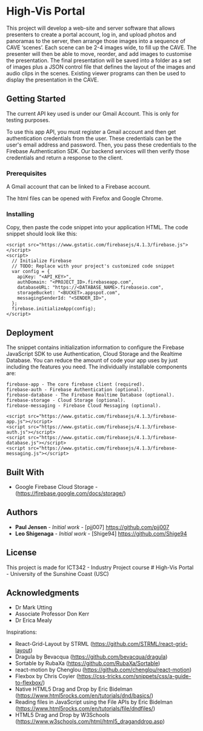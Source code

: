 # High-Vis Portal

This project will develop a web-site and server software that allows presenters to create a portal account, log in, and upload photos and panoramas to the server, then arrange those images into a sequence of CAVE ‘scenes’.  Each scene can be 2-4 images wide, to fill up the CAVE. The presenter will then be able to move, reorder, and add images to customise the presentation. The final presentation will be saved into a folder as a set of images plus a JSON control file that defines the layout of the images and audio clips in the scenes.  Existing viewer programs can then be used to display the presentation in the CAVE.

## Getting Started

The current API key used is under our Gmail Account. This is only for testing purposes.

To use this app API, you must register a Gmail account and then get authentication credentials from the user. These credentials can be the user's email address and password. Then, you pass these credentials to the Firebase Authentication SDK. Our backend services will then verify those credentials and return a response to the client.

### Prerequisites

A Gmail account that can be linked to a Firebase account.

The html files can be opened with Firefox and Google Chrome.

### Installing
Copy, then paste the code snippet into your application HTML. The code snippet should look like this:
```
<script src="https://www.gstatic.com/firebasejs/4.1.3/firebase.js"></script>
<script>
  // Initialize Firebase
  // TODO: Replace with your project's customized code snippet
  var config = {
    apiKey: "<API_KEY>",
    authDomain: "<PROJECT_ID>.firebaseapp.com",
    databaseURL: "https://<DATABASE_NAME>.firebaseio.com",
    storageBucket: "<BUCKET>.appspot.com",
    messagingSenderId: "<SENDER_ID>",
  };
  firebase.initializeApp(config);
</script>
```
## Deployment

The snippet contains initialization information to configure the Firebase JavaScript SDK to use Authentication, Cloud Storage and the Realtime Database. You can reduce the amount of code your app uses by just including the features you need. The individually installable components are:
```
firebase-app - The core firebase client (required).
firebase-auth - Firebase Authentication (optional).
firebase-database - The Firebase Realtime Database (optional).
firebase-storage - Cloud Storage (optional).
firebase-messaging - Firebase Cloud Messaging (optional).
```
```
<script src="https://www.gstatic.com/firebasejs/4.1.3/firebase-app.js"></script>
<script src="https://www.gstatic.com/firebasejs/4.1.3/firebase-auth.js"></script>
<script src="https://www.gstatic.com/firebasejs/4.1.3/firebase-database.js"></script>
<script src="https://www.gstatic.com/firebasejs/4.1.3/firebase-messaging.js"></script>
```
## Built With

* Google Firebase Cloud Storage - (https://firebase.google.com/docs/storage/)

## Authors

* **Paul Jensen** - *Initial work* - [pjj007] https://github.com/pjj007 
* **Leo Shigenaga** - *Initial work* - [Shige94] https://github.com/Shige94

## License

This project is made for ICT342 - Industry Project course # High-Vis Portal - University of the Sunshine Coast (USC)

## Acknowledgments

* Dr Mark Utting
* Associate Professor Don Kerr
* Dr Erica Mealy

Inspirations:

* React-Grid-Layout by STRML (https://github.com/STRML/react-grid-layout)
* Dragula by Bevacqua (https://github.com/bevacqua/dragula)
* Sortable by RubaXa (https://github.com/RubaXa/Sortable)
* react-motion by Chenglou (https://github.com/chenglou/react-motion)
* Flexbox by Chris Coyier (https://css-tricks.com/snippets/css/a-guide-to-flexbox/)
* Native HTML5 Drag and Drop by Eric Bidelman (https://www.html5rocks.com/en/tutorials/dnd/basics/)
* Reading files in JavaScript using the File APIs by Eric Bidelman (https://www.html5rocks.com/en/tutorials/file/dndfiles/)
* HTML5 Drag and Drop by W3Schools (https://www.w3schools.com/html/html5_draganddrop.asp)


